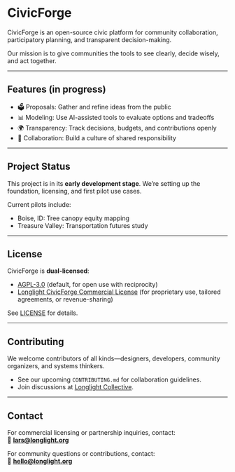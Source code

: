 # CivicForge

CivicForge is an open-source civic platform for community collaboration, participatory planning, and transparent decision-making.  

Our mission is to give communities the tools to see clearly, decide wisely, and act together.  

---

## Features (in progress)

- 🗳️ Proposals: Gather and refine ideas from the public  
- 📊 Modeling: Use AI-assisted tools to evaluate options and tradeoffs  
- 🌍 Transparency: Track decisions, budgets, and contributions openly  
- 🤝 Collaboration: Build a culture of shared responsibility  

---

## Project Status

This project is in its **early development stage**. We’re setting up the foundation, licensing, and first pilot use cases.  

Current pilots include:  
- Boise, ID: Tree canopy equity mapping  
- Treasure Valley: Transportation futures study  

---

## License

CivicForge is **dual-licensed**:  

- [AGPL-3.0](./LICENSE) (default, for open use with reciprocity)  
- [Longlight CivicForge Commercial License](./LICENSE-COMMERCIAL.md) (for proprietary use, tailored agreements, or revenue-sharing)  

See [LICENSE](./LICENSE) for details.  

---

## Contributing

We welcome contributors of all kinds—designers, developers, community organizers, and systems thinkers.  

- See our upcoming `CONTRIBUTING.md` for collaboration guidelines.  
- Join discussions at [Longlight Collective](https://opencollective.com/longlight).  

---

## Contact

For commercial licensing or partnership inquiries, contact:  
📧 **lars@longlight.org**

For community questions or contributions, contact:  
📧 **hello@longlight.org**
